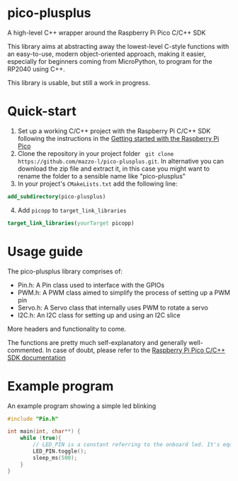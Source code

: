 # pico-plusplus
A high-level C++ wrapper around the Raspberry Pi Pico C/C++ SDK

This library aims at abstracting away the lowest-level C-style functions with an easy-to-use, modern object-oriented approach, making it easier, especially for beginners coming from MicroPython, to program for the RP2040 using C++. 

This library is usable, but still a work in progress.

# Quick-start
1. Set up a working C/C++ project with the Raspberry Pi C/C++ SDK following the instructions in the [Getting started with the Raspberry Pi Pico](https://datasheets.raspberrypi.com/pico/getting-started-with-pico.pdf)
2. Clone the repository in your project folder
`
git clone https://github.com/mazzo-l/pico-plusplus.git`. In alternative you can download the zip file and extract it, in this case you might want to rename the folder to a sensible name like "pico-plusplus"
3. In your project's `CMakeLists.txt` add the following line:
```cmake
add_subdirectory(pico-plusplus)
```
4. Add `picopp` to `target_link_libraries`
```cmake
target_link_libraries(yourTarget picopp)
```
# Usage guide
The pico-plusplus library comprises of:
- Pin.h: A Pin class used to interface with the GPIOs
- PWM.h: A PWM class aimed to simplify the process of setting up a PWM pin
- Servo.h: A Servo class that internally uses PWM to rotate a servo
- I2C.h: An I2C class for setting up and using an I2C slice

More headers and functionality to come.


The functions are pretty much self-explanatory and generally well-commented. In case of doubt, please refer to the [Raspberry Pi Pico C/C++ SDK documentation](https://datasheets.raspberrypi.com/pico/raspberry-pi-pico-c-sdk.pdf)

# Example program
An example program showing a simple led blinking

```cpp
#include "Pin.h"

int main(int, char**) {
    while (true){
        // LED_PIN is a constant referring to the onboard led. It's equivalent to Pin(25)
        LED_PIN.toggle();
        sleep_ms(500);
    }
}
```
